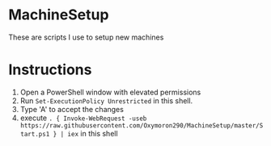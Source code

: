 # MachineSetup
These are scripts I use to setup new machines

# Instructions
1. Open a PowerShell window with elevated permissions
2. Run `Set-ExecutionPolicy Unrestricted` in this shell.
3. Type 'A' to accept the changes
4. execute `. { Invoke-WebRequest -useb https://raw.githubusercontent.com/Oxymoron290/MachineSetup/master/Start.ps1 } | iex` in this shell